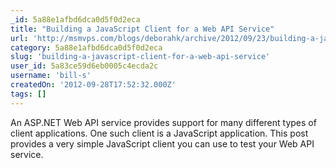 ```yaml
---
_id: 5a88e1afbd6dca0d5f0d2eca
title: "Building a JavaScript Client for a Web API Service"
url: 'http://msmvps.com/blogs/deborahk/archive/2012/09/23/building-a-javascript-client-for-a-web-api-service.aspx'
category: 5a88e1afbd6dca0d5f0d2eca
slug: 'building-a-javascript-client-for-a-web-api-service'
user_id: 5a83ce59d6eb0005c4ecda2c
username: 'bill-s'
createdOn: '2012-09-28T17:52:32.000Z'
tags: []
---
```


An ASP.NET Web API service provides support for many different types of client applications. One such client is a JavaScript application. This post provides a very simple JavaScript client you can use to test your Web API service.
